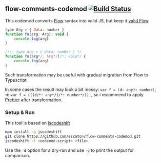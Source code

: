 ## flow-comments-codemod [![Build Status](https://travis-ci.org/escaton/flow-comments-codemod.svg)](https://travis-ci.org/escaton/flow-comments-codemod)

This codemod converts [Flow](https://flow.org) syntax into valid JS, but keep it [valid Flow](https://flow.org/en/docs/types/comments/)
```js
type Arg = { data: number }
function fn(arg: Arg): void {
    console.log(arg)
}
```
```js
/*:: type Arg = { data: number } */
function fn(arg*/: Arg*/)/*: void*/ {
    console.log(arg)
}
```

Such transformation may be useful with gradual migration from Flow to Typescript.

In some cases the result may look a bit messy: `var f = (d: any): number);` => `var f = (((d/*: any*/)/*: number*/));`, so i recommend to apply [Prettier](http://prettier.io/) after transformation.

### Setup & Run

This tool is based on [jscodeshift](https://github.com/facebook/jscodeshift)

```sh
npm install -g jscodeshift
git clone https://github.com/escaton/flow-comments-codemod.git
jscodeshift -t <codemod-script> <file>
```

Use the `-d` option for a dry-run and use `-p` to print the output for
comparison.

